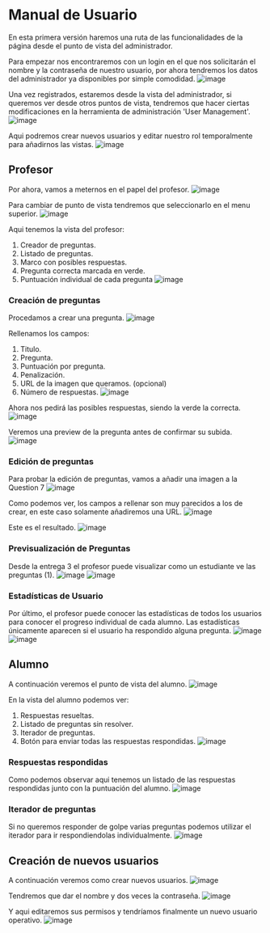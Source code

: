 # Manual de Usuario
En esta primera versión haremos una ruta de las funcionalidades de la página desde el punto de vista del administrador.

Para empezar nos encontraremos con un login en el que nos solicitarán el nombre y la contraseña de nuestro usuario, por ahora tendremos los datos del administrador ya disponibles por simple comodidad.
![image](https://user-images.githubusercontent.com/64038800/141701345-7aed74d3-7cee-4c5b-ae69-e77693349ff1.png)

Una vez registrados, estaremos desde la vista del administrador, si queremos ver desde otros puntos de vista, tendremos que hacer ciertas modificaciones en la herramienta de administración 'User Management'.
![image](https://user-images.githubusercontent.com/64038800/141701383-011a6f83-f616-44a3-9c60-abf3b40b351d.png)

Aqui podremos crear nuevos usuarios y editar nuestro rol temporalmente para añadirnos las vistas.
![image](https://user-images.githubusercontent.com/64038800/141701530-7bbdf7ef-00c3-4c8d-ad21-2877b299238b.png)

## Profesor
Por ahora, vamos a meternos en el papel del profesor.
![image](https://user-images.githubusercontent.com/64038800/141701556-4af53714-424a-4243-a15e-e5ded3a366c2.png)

Para cambiar de punto de vista tendremos que seleccionarlo en el menu superior.
![image](https://user-images.githubusercontent.com/64038800/141701693-5c5cbbcc-5aeb-4cfe-8030-ed6d4f4215c4.png)

Aqui tenemos la vista del profesor:
  1. Creador de preguntas.
  2. Listado de preguntas.
  3. Marco con posibles respuestas.
  4. Pregunta correcta marcada en verde.
  5. Puntuación individual de cada pregunta
![image](https://user-images.githubusercontent.com/64038800/141701836-d0483759-cb2b-4bf3-8cd1-27917d617b97.png)

### Creación de preguntas
Procedamos a crear una pregunta.
![image](https://user-images.githubusercontent.com/64038800/141701914-bf479f6e-21f7-4953-8ac9-5e901043aa27.png)

Rellenamos los campos:
  1. Titulo.
  2. Pregunta.
  3. Puntuación por pregunta.
  4. Penalización.
  5. URL de la imagen que queramos. (opcional)
6. Número de respuestas.
![image](https://user-images.githubusercontent.com/64038800/141702066-0ff4da46-b7ca-4729-a643-a73154c89bf7.png)

Ahora nos pedirá las posibles respuestas, siendo la verde la correcta.
![image](https://user-images.githubusercontent.com/64038800/141702246-ae0eb08c-c1de-4752-ae9f-e94c6711a7cb.png)

Veremos una preview de la pregunta antes de confirmar su subida.
<br/>![image](https://user-images.githubusercontent.com/64038800/141702304-f4959862-00e4-4f5d-8d1a-d0a49ece5d24.png)

### Edición de preguntas
Para probar la edición de preguntas, vamos a añadir una imagen a la Question 7
![image](https://user-images.githubusercontent.com/64038800/141702393-6f467e86-e21b-413d-81da-48c207d37bdf.png)

Como podemos ver, los campos a rellenar son muy parecidos a los de crear, en este caso solamente añadiremos una URL.
![image](https://user-images.githubusercontent.com/64038800/141702445-a97c2df1-44f3-4e3d-a0b0-259836e839ec.png)

Este es el resultado.
![image](https://user-images.githubusercontent.com/64038800/141702603-7560aa93-b8c7-46d2-bd0d-8e676ec62f97.png)

### Previsualización de Preguntas

Desde la entrega 3 el profesor puede visualizar como un estudiante ve las preguntas (1).
![image](https://user-images.githubusercontent.com/10118909/146674628-248e58d9-4fef-4193-abee-2a287ddf385e.png)
![image](https://user-images.githubusercontent.com/10118909/146674653-d9307511-35b2-4427-b33e-a2bbe2958e67.png)

### Estadísticas de Usuario

Por último, el profesor puede conocer las estadísticas de todos los usuarios para conocer el progreso individual de cada alumno. 
Las estadísticas únicamente aparecen si el usuario ha respondido alguna pregunta. 
![image](https://user-images.githubusercontent.com/10118909/146675401-a121f5b9-040c-47c8-8a58-6aaaa051b09a.png)
![image](https://user-images.githubusercontent.com/10118909/146675503-4dc648d3-f7f2-441d-bac6-6258dc5fa4ce.png)



## Alumno
A continuación veremos el punto de vista del alumno.
![image](https://user-images.githubusercontent.com/64038800/141702351-19b9b71b-0e95-4974-aedc-39629260ff48.png)

En la vista del alumno podemos ver:
  1. Respuestas resueltas.
  2. Listado de preguntas sin resolver.
  3. Iterador de preguntas.
  4. Botón para enviar todas las respuestas respondidas.
![image](https://user-images.githubusercontent.com/64038800/141702687-cca9c7f5-4a38-4641-b23e-cfd2686a0bb9.png)

### Respuestas respondidas
Como podemos observar aqui tenemos un listado de las respuestas respondidas junto con la puntuación del alumno.
![image](https://user-images.githubusercontent.com/64038800/141702782-d65ea59d-36e0-49ae-aeb7-7e2e0760660f.png)

### Iterador de preguntas
Si no queremos responder de golpe varias preguntas podemos utilizar el iterador para ir respondiendolas individualmente.
![image](https://user-images.githubusercontent.com/64038800/141702919-a1ae7b4b-ca6b-44bc-a240-52a31e195c98.png)

## Creación de nuevos usuarios
A continuación veremos como crear nuevos usuarios.
![image](https://user-images.githubusercontent.com/64038800/141703106-f626d943-f353-4c69-9325-146cda3ee8c0.png)

Tendremos que dar el nombre y dos veces la contraseña.
![image](https://user-images.githubusercontent.com/64038800/141703124-0b36774f-20f7-49c2-98e7-929f85f94f2e.png)

Y aqui editaremos sus permisos y tendríamos finalmente un nuevo usuario operativo.
![image](https://user-images.githubusercontent.com/64038800/141703188-74e1ae07-5e63-41b0-9acb-ac2d30d4a48d.png)


